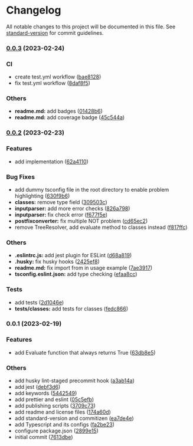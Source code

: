 # Changelog

All notable changes to this project will be documented in this file. See [standard-version](https://github.com/conventional-changelog/standard-version) for commit guidelines.

### [0.0.3](https://github.com/bxr1nG/boolean-evaluator/compare/v0.0.2...v0.0.3) (2023-02-24)


### CI

* create test.yml workflow ([bae8128](https://github.com/bxr1nG/boolean-evaluator/commit/bae8128a32f90d2709cd3941d90f34411e8db5c6))
* fix test.yml workflow ([8daf8f5](https://github.com/bxr1nG/boolean-evaluator/commit/8daf8f50e3ca304b64bd5fd6cfb9f3abbe603ab4))


### Others

* **readme.md:** add badges ([01428b6](https://github.com/bxr1nG/boolean-evaluator/commit/01428b631d71ec97672655ae318512794948486e))
* **readme.md:** add coverage badge ([45c544a](https://github.com/bxr1nG/boolean-evaluator/commit/45c544a52460c31c02422977366314acf0601789))

### [0.0.2](https://github.com/bxr1nG/boolean-evaluator/compare/v0.0.1...v0.0.2) (2023-02-23)


### Features

* add implementation ([62a4110](https://github.com/bxr1nG/boolean-evaluator/commit/62a41103273e8f6365c20f7e36e9f0a4175c5179))


### Bug Fixes

* add dummy tsconfig file in the root directory to enable problem highlighting ([630f9b6](https://github.com/bxr1nG/boolean-evaluator/commit/630f9b62dff773f24345824406c45c22c99d61e4))
* **classes:** remove type field ([309503c](https://github.com/bxr1nG/boolean-evaluator/commit/309503c1434c1b6610911babe9fba7ebb59ad94f))
* **inputparser:** add more error checks ([826a798](https://github.com/bxr1nG/boolean-evaluator/commit/826a798c7e97558d461b4cc539d3a7ea1af8fb93))
* **inputparser:** fix check error ([f677f5e](https://github.com/bxr1nG/boolean-evaluator/commit/f677f5ec8dd89b267988a436363abe0c86b0936a))
* **postfixconverter:** fix multiple NOT problem ([cd65ec2](https://github.com/bxr1nG/boolean-evaluator/commit/cd65ec244468988aeb4db96d866d91d17a2722c6))
* remove TreeResolver, add evaluate method to classes instead ([f817ffc](https://github.com/bxr1nG/boolean-evaluator/commit/f817ffcf9abbcfef972da37183a99874e618f551))


### Others

* **.eslintrc.js:** add jest plugin for ESLint ([d68a819](https://github.com/bxr1nG/boolean-evaluator/commit/d68a8192a604882757976977223199e92568f90d))
* **.husky:** fix husky hooks ([2425ef8](https://github.com/bxr1nG/boolean-evaluator/commit/2425ef822e220960cbc241dfd118fd4787c6b515))
* **readme.md:** fix import from in usage example ([7ae3917](https://github.com/bxr1nG/boolean-evaluator/commit/7ae3917b1db3d3a2b81b25f40091b551f5480163))
* **tsconfig.eslint.json:** add type checking ([efaa8cc](https://github.com/bxr1nG/boolean-evaluator/commit/efaa8cc7056000f2d11dda9ce1966a3aa099578e))


### Tests

* add tests ([2d1046e](https://github.com/bxr1nG/boolean-evaluator/commit/2d1046e3b0e813001c96c793f3ff56cf7bee7309))
* **tests/classes:** add tests for classes ([fedc866](https://github.com/bxr1nG/boolean-evaluator/commit/fedc86672758f100dabb06f08705ad8874d256f7))

### 0.0.1 (2023-02-19)


### Features

* add Evaluate function that always returns True ([63db8e5](https://github.com/bxr1nG/boolean-evaluator/commit/63db8e57cae14d09a225f1d4b2c973a28b2cee47))


### Others

* add husky lint-staged precommit hook ([a3ab14a](https://github.com/bxr1nG/boolean-evaluator/commit/a3ab14a1e9a1ae5de0bf60570aa89e8d1f4bb8fd))
* add jest ([debf3d6](https://github.com/bxr1nG/boolean-evaluator/commit/debf3d6d3c5037531dd09a29d174f7d2dca4a0cd))
* add keywords ([5442549](https://github.com/bxr1nG/boolean-evaluator/commit/544254940d03962a8ab1effcd964231de12b0a10))
* add prettier and eslint ([05c5efb](https://github.com/bxr1nG/boolean-evaluator/commit/05c5efba6babee16a3bb6479371f4790dbc74a2b))
* add publishing scripts ([3709c73](https://github.com/bxr1nG/boolean-evaluator/commit/3709c735215bc34bb67e6cb2754176e1c94863cd))
* add readme and license files ([174a60d](https://github.com/bxr1nG/boolean-evaluator/commit/174a60db2fe251574bf0faadd7e2a9463c5a1cf3))
* add standard-version and commitizen ([ea7de4e](https://github.com/bxr1nG/boolean-evaluator/commit/ea7de4eaada26ef8d47ea8b0b25a1e66648599de))
* add Typescript and its configs ([fa2be23](https://github.com/bxr1nG/boolean-evaluator/commit/fa2be2364347e7dbd7212aa463eab143882baf4b))
* configure package.json ([2899e15](https://github.com/bxr1nG/boolean-evaluator/commit/2899e1532519c78caf6d8d46daaa9f15553308bc))
* initial commit ([7613dbe](https://github.com/bxr1nG/boolean-evaluator/commit/7613dbe7fb54010e622133dfde421b6fdafbc3ab))
